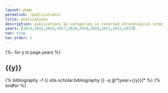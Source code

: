 ```yaml
---
layout: page
permalink: /publications/
title: publications
description: publications by categories in reversed chronological order. generated by jekyll-scholar.
years: [2014,2015,2016,2017,2018,2019,2020,2021,2022,2023]
nav: true
nav_order: 1
---
```

<!-- _pages/publications.md -->
<div class="publications">

{%- for y in page.years %}
  <h2 class="year">{{y}}</h2>
  {% bibliography -f {{ site.scholar.bibliography }} -q @*[year={{y}}]* %}
{% endfor %}

</div>
